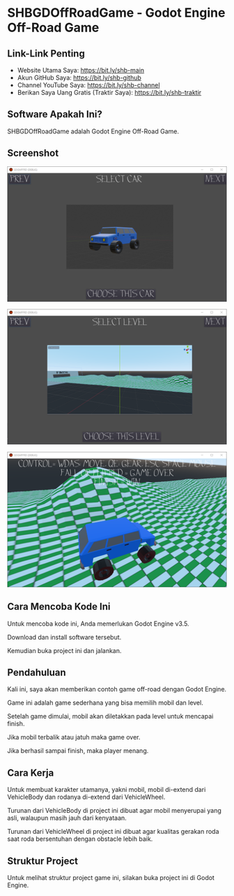 # SHBGDOffRoadGame - Godot Engine Off-Road Game

## Link-Link Penting

- Website Utama Saya: https://bit.ly/shb-main
- Akun GitHub Saya: https://bit.ly/shb-github
- Channel YouTube Saya: https://bit.ly/shb-channel
- Berikan Saya Uang Gratis (Traktir Saya): https://bit.ly/shb-traktir

## Software Apakah Ini?

SHBGDOffRoadGame adalah Godot Engine Off-Road Game.

## Screenshot

![ScreenShot](.readme-assets/SHBGDOffRoadGame-1.png?raw=true)

![ScreenShot](.readme-assets/SHBGDOffRoadGame-2.png?raw=true)

![ScreenShot](.readme-assets/SHBGDOffRoadGame-3.png?raw=true)

## Cara Mencoba Kode Ini

Untuk mencoba kode ini, Anda memerlukan Godot Engine v3.5.

Download dan install software tersebut.

Kemudian buka project ini dan jalankan.

## Pendahuluan

Kali ini, saya akan memberikan contoh game off-road dengan Godot Engine.

Game ini adalah game sederhana yang bisa memilih mobil dan level.

Setelah game dimulai, mobil akan diletakkan pada level untuk mencapai finish.

Jika mobil terbalik atau jatuh maka game over.

Jika berhasil sampai finish, maka player menang.

## Cara Kerja

Untuk membuat karakter utamanya, yakni mobil, mobil di-extend dari VehicleBody dan rodanya di-extend dari VehicleWheel.

Turunan dari VehicleBody di project ini dibuat agar mobil menyerupai yang asli, walaupun masih jauh dari kenyataan.

Turunan dari VehicleWheel di project ini dibuat agar kualitas gerakan roda saat roda bersentuhan dengan obstacle lebih baik.

## Struktur Project

Untuk melihat struktur project game ini, silakan buka project ini di Godot Engine.
